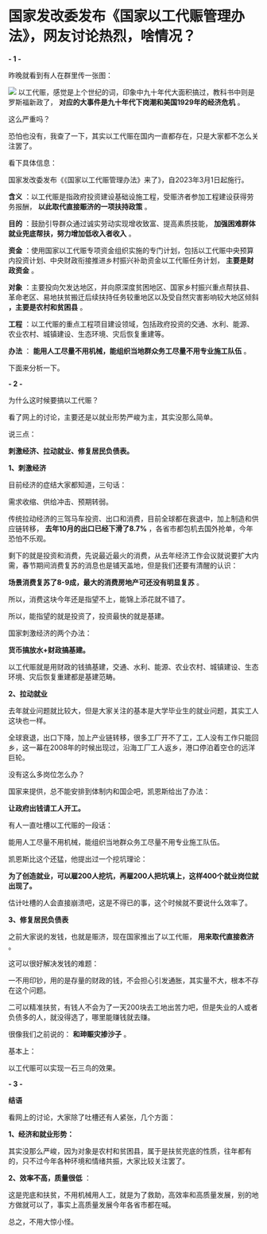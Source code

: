 # 国家发改委发布《国家以工代赈管理办法》，网友讨论热烈，啥情况？

**\- 1 -**

昨晚就看到有人在群里传一张图：

![](https://inews.gtimg.com/newsapp_bt/0/15637616298/1000)
以工代赈，感觉是上个世纪的词，印象中九十年代大面积搞过，教科书中则是罗斯福新政了， **对应的大事件是九十年代下岗潮和美国1929年的经济危机** 。

这么严重吗？

恐怕也没有，我查了一下，其实以工代赈在国内一直都存在，只是大家都不怎么关注罢了。

看下具体信息：

国家发改委发布《《国家以工代赈管理办法》来了》，自2023年3月1日起施行。

**含义** ：以工代赈是指政府投资建设基础设施工程，受赈济者参加工程建设获得劳务报酬， **以此取代直接赈济的一项扶持政策** 。

**目的** ：鼓励引导群众通过诚实劳动实现增收致富、提高素质技能， **加强困难群体就业兜底帮扶，努力增加低收入者收入** 。

**资金** ：使用国家以工代赈专项资金组织实施的专门计划，包括以工代赈中央预算内投资计划、中央财政衔接推进乡村振兴补助资金以工代赈任务计划，
**主要是财政资金** 。

**对象** ：主要投向欠发达地区，并向原深度贫困地区、国家乡村振兴重点帮扶县、革命老区、易地扶贫搬迁后续扶持任务较重地区以及受自然灾害影响较大地区倾斜
**，主要是农村和贫困县** 。

**工程** ：以工代赈的重点工程项目建设领域，包括政府投资的交通、水利、能源、农业农村、城镇建设、生态环境、灾后恢复重建等。

**办法** ： **能用人工尽量不用机械，能组织当地群众务工尽量不用专业施工队伍** 。

下面来分析一下。

**\- 2 -**

为什么这时候要搞以工代赈？

看了网上的讨论，主要还是以就业形势严峻为主，其实没那么简单。

说三点：

**刺激经济、拉动就业、修复居民负债表。**

**1、刺激经济**

目前经济的症结大家都知道，三句话：

需求收缩、供给冲击、预期转弱。

传统拉动经济的三驾马车投资、出口和消费，目前全球都在衰退中，加上制造和供应链转移， **去年10月的出口已经下滑了8.7%**
，各省市都包机去国外抢单，今年恐怕不乐观。

剩下的就是投资和消费，先说最近最火的消费，从去年经济工作会议就说要扩大内需，春节期间消费复苏的消息也是铺天盖地，但是我们还要有清醒的认识：

**场景消费复苏了8-9成，最大的消费房地产可还没有明显复苏** 。

所以，消费这块今年还是指望不上，能锦上添花就不错了。

所以，能指望的就是投资了，投资最快的就是基建。

国家刺激经济的两个办法：

**货币搞放水+财政搞基建。**

以工代赈就是用财政的钱搞基建，交通、水利、能源、农业农村、城镇建设、生态环境、灾后恢复重建都是基建范畴。

**2、拉动就业**

去年就业问题就比较大，但是大家关注的基本是大学毕业生的就业问题，其实工人这块也一样。

全球衰退，出口下降，加上产业链转移，很多工厂开不了工，工人没有工作只能回乡，这一幕在2008年的时候出现过，沿海工厂工人返乡，港口停泊着空仓的远洋巨轮。

没有这么多岗位怎么办？

国家来提供，总不能安排到体制内和国企吧，凯恩斯给出了办法：

**让政府出钱请工人开工。**

有人一直吐槽以工代赈的一段话：

能用人工尽量不用机械，能组织当地群众务工尽量不用专业施工队伍。

凯恩斯比这个还猛，他提出过一个挖坑理论：

**为了创造就业，可以雇200人挖坑，再雇200人把坑填上，这样400个就业岗位就出现了。**

估计吐槽的人会直接崩溃吧，这是不得已的事，这个时候就不要说什么效率了。

**3、修复居民负债表**

之前大家说的发钱，也就是赈济，现在国家推出了以工代赈， **用来取代直接救济** 。

这可以很好解决发钱的难题：

一不用印钞，用的是存量的财政的钱，不会担心引发通胀，其实量不大，根本不存在这个问题。

二可以精准扶贫，有钱人不会为了一天200块去工地出苦力吧，但是失业的人或者负债多的人，就没得选了，哪里能赚钱就去赚。

很像我们之前说的： **和珅赈灾掺沙子** 。

基本上：

以工代赈可以实现一石三鸟的效果。

**\- 3 -**

**结语**

看网上的讨论，大家除了吐槽还有人紧张，几个方面：

**1、经济和就业形势：**

其实没那么严峻，因为对象是农村和贫困县，属于是扶贫兜底的性质，往年都有的，只不过今年各种环境和情绪共振，大家比较关注罢了。

**2、效率不高，质量很低** ：

这是兜底和扶贫，不用机械用人工，就是为了救助，高效率和高质量发展，别的地方做就可以了，事实上高质量发展今年各省市都在喊。

总之，不用大惊小怪。

